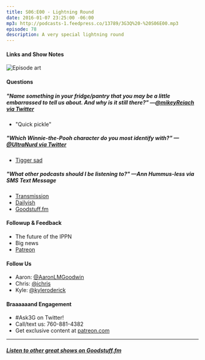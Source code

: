 ```yaml
---
title: S06:E00 - Lightning Round
date: 2016-01-07 23:25:00 -06:00
mp3: http://podcasts-1.feedpress.co/13789/3G3Q%20-%20S06E00.mp3
episode: 78
description: A very special lightning round
---
```



#### Links and Show Notes

![Episode art][1]

#### Questions

##### "Name something in your fridge/pantry that you may be a little embarrassed to tell us about. And why is it still there?" —[@mikeyReiach via Twitter][2]

* "Quick pickle"

##### "Which Winnie-the-Pooh character do you most identify with?" —[@UltraNurd via Twitter][3]

* [Tigger sad][4]

##### "What other podcasts should I be listening to?" —Ann Hummus-less via SMS Text Message

* [Transmission][5]
* [Dailyish][6]
* [Goodstuff.fm][7]

#### Followup &amp; Feedback

* The future of the IPPN
* Big news
* [Patreon][8]

#### Follow Us

* Aaron: [@AaronLMGoodwin][9]
* Chris: [@ichris][10]
* Kyle: [@kyleroderick][11]

#### Braaaaaand Engagement

* #Ask3G on Twitter!
* Call/text us: 760-881-4382
* Get exclusive content at [patreon.com][12]
* * *

#####  [Listen to other great shows on Goodstuff.fm][13]

[1]: http://l.gdwn.co/ba0E.jpg
[2]: http://twitter.com/mikeyReiach/status/618500934029578240
[3]: http://twitter.com/UltraNurd/status/662819969969688576
[4]: http://i299.photobucket.com/albums/mm316/Tigger_Baby_711/Tigger/tiggersad.gif
[5]: http://goodstuff.fm/transmission
[6]: http://goodstuff.fm/dailyish
[7]: http://goodstuff.fm
[8]: http://patreon.com/3g3q
[9]: http://twitter.com/aaronlmgoodwin
[10]: http://twitter.com/ichris
[11]: https://twitter.com/kyleroderick
[12]: http://www.patreon.com/3g3q
[13]: http://goodstuff.fm/3g3q/ 